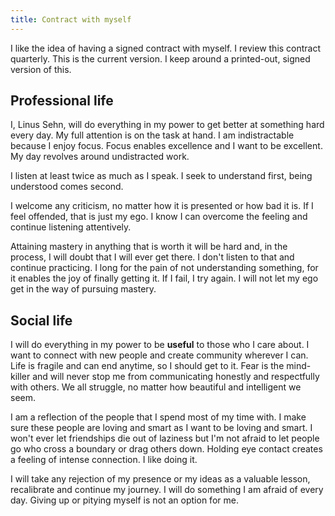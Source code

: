 ```yaml
---
title: Contract with myself
---
```


I like the idea of having a signed contract with myself. I review this contract
quarterly. This is the current version. I keep around a printed-out, signed
version of this.

## Professional life

I, Linus Sehn, will do everything in my power to get better at something hard
every day. My full attention is on the task at hand. I am indistractable because
I enjoy focus. Focus enables excellence and I want to be excellent. My day
revolves around undistracted work.

I listen at least twice as much as I speak. I seek to understand first, being
understood comes second.

I welcome any criticism, no matter how it is presented or how bad it is. If I
feel offended, that is just my ego. I know I can overcome the feeling and
continue listening attentively.

Attaining mastery in anything that is worth it will be hard and, in the process,
I will doubt that I will ever get there. I don't listen to that and continue
practicing. I long for the pain of not understanding something, for it enables
the joy of finally getting it. If I fail, I try again. I will not let my ego get
in the way of pursuing mastery.

## Social life

I will do everything in my power to be **useful** to those who I care about. I
want to connect with new people and create community wherever I can. Life is
fragile and can end anytime, so I should get to it. Fear is the mind-killer and
will never stop me from communicating honestly and respectfully with others. We
all struggle, no matter how beautiful and intelligent we seem.

I am a reflection of the people that I spend most of my time with. I make sure
these people are loving and smart as I want to be loving and smart. I won't ever
let friendships die out of laziness but I\'m not afraid to let people go who
cross a boundary or drag others down. Holding eye contact creates a feeling of
intense connection. I like doing it.

I will take any rejection of my presence or my ideas as a valuable lesson,
recalibrate and continue my journey. I will do something I am afraid of every
day. Giving up or pitying myself is not an option for me.
